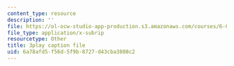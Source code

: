 ```yaml
---
content_type: resource
description: ''
file: https://ol-ocw-studio-app-production.s3.amazonaws.com/courses/6-004-computation-structures-spring-2017/6a78afd5f56d5f9b8727d43cba3808c2_00KTZ7t_rWw.vtt
file_type: application/x-subrip
resourcetype: Other
title: 3play caption file
uid: 6a78afd5-f56d-5f9b-8727-d43cba3808c2
---
```

